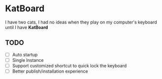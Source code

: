 # KatBoard

I have two cats, I had no ideas when they play on my computer's keyboard until I have **KatBoard**

## TODO
- [ ] Auto startup
- [ ] Single Instance
- [ ] Support customized shortcut to quick lock the keyboard
- [ ] Better publish/installation experience
